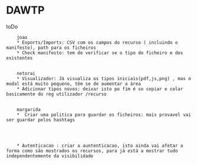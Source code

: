 # DAWTP



toDo


        joao
        * Exports/Imports: CSV com os campos do recurso ( incluindo o manifesto), path para os ficheiros
        * Check manifesto: tem de verificar se o tipo do ficheiro e dos existentes              

        
        netorai
        * Visualizador: Já visualiza os tipos iniciais(pdf,js,png) , mas o modal está muito pequeno, têm se de aumentar a área
        * Adicionar tipos novos: deixar isto po fim é so copiar e colar basicamente do reg utilizador /recurso

        
        margarida
        *  Criar uma politica para guardar os ficheiros: mais provavel vai ser guardar pelos hashtags
        
        
        
        
        * Autenticacao : criar a auntenticacao, isto ainda vai afetar a forma como são mostrados os recursos, para já está a mostrar tudo independentemente da visibilidade
        
        
